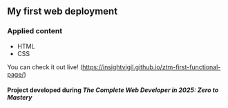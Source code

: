 ## My first web deployment 


### Applied content 
- HTML
- CSS

You can check it out live! (https://insightvigil.github.io/ztm-first-functional-page/)

#### Project developed during _The Complete Web Developer in 2025: Zero to Mastery_
